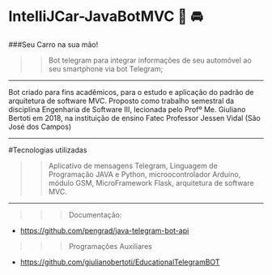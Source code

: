 # IntelliJCar-JavaBotMVC :car: :oncoming_automobile:
###Seu Carro na sua mão!
>> Bot telegram para integrar informações de seu automóvel ao seu smartphone via bot Telegram;

---

Bot criado para fins acadêmicos, para o estudo e aplicação do padrão de arquitetura de software MVC. Proposto como trabalho semestral da disciplina Engenharia de Software III, lecionada pelo Profº Me. Giuliano Bertoti em 2018, na instituição de ensino Fatec Professor Jessen Vidal (São José dos Campos)

---


#Tecnologias utilizadas
>> Aplicativo de mensagens Telegram, Linguagem de Programação JAVA e Python, microocontrolador Arduino, módulo GSM, MicroFramework Flask, arquitetura de software MVC.

---

>>> Documentação:

- https://github.com/pengrad/java-telegram-bot-api

>>> Programações Auxiliares

- https://github.com/giulianobertoti/EducationalTelegramBOT
